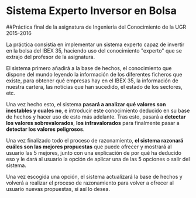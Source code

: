 # Sistema Experto Inversor en Bolsa

##Práctica final de la asignatura de Ingeniería del Conocimiento de la UGR 2015-2016

La práctica consistía en implementar un sistema experto capaz de invertir en la bolsa del IBEX 35, haciendo uso del conocimiento "experto" que se extrajo del profesor de la asignatura. 

El sistema primero añadirá a la base de hechos, el conocimiento que dispone del mundo leyendo la información de los diferentes ficheros que existe, para obtener qué empresas hay en el IBEX 35, la información de nuestra cartera, las noticias que han sucedido, el estado de los sectores, etc. 

Una vez hecho esto, el sistema **pasará a analizar qué valores son inestables y cuales no**, e introducir este conocimiento deducido en su base de hechos y hacer uso de esto más adelante. Tras esto, pasará a **detectar los valores sobrevalorados**, **los infravalorados** para finalmente pasar a **detectar los valores peligrosos**.

Una vez finalizado todo el proceso de razonamiento, **el sistema razonará cuáles son las mejores propuestas** que puede ofrecer y mostrará al usuario las 5 mejores, junto con una explicación de por qué ha deducido eso y le dará al usuario la opción de aplicar una de las 5 opciones o salir del sistema. 

Una vez escogida una opción, el sistema actualizará la base de hechos y volverá a realizar el proceso de razonamiento para volver a ofrecer al usuario nuevas propuestas, si así lo desea.
